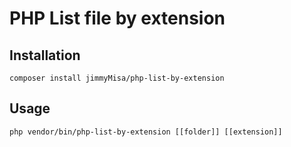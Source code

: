 # PHP List file by extension

## Installation
```
composer install jimmyMisa/php-list-by-extension
```

## Usage
```
php vendor/bin/php-list-by-extension [[folder]] [[extension]]
```